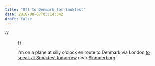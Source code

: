 ```yaml
---
title: "Off to Denmark for Smukfest"
date: 2018-08-07T05:14:34Z
draft: false
---
```


{{<figure src="me.jpg" alt="Photo of me on the plane looking sleepleas" caption="Me, on a plane at silly o'clock.">}}

I'm on a plane at silly o'clock en route to Denmark via London [to speak at Smukfest tomorrow](https://www.smukfest.dk/musik/kunstnere/verden-ifoelge-vaerten-overvaagningskapitalisme-er-vejen-til-helvede-brolagt-med-likes) near [Skanderborg](https://en.m.wikipedia.org/wiki/Skanderborg).